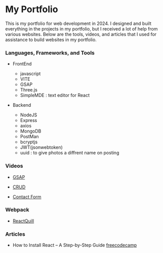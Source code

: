 # My Portfolio

This is my portfolio for web development in 2024. I designed and built everything in the projects in my portfolio, but I received a lot of help from various websites. Below are the tools, videos, and articles that I used for assistance to build websites in my portfolio.

### Languages, Frameworks, and Tools

- FrontEnd

  - javascript
  - VITE
  - GSAP
  - Three.js
  - SimpleMDE : text editor for React

- Backend

  - NodeJS
  - Express
  - axios
  - MongoDB
  - PostMan
  - bcryptjs
  - JWT(jsonwebtoken)
  - uuid : to give photos a diffrent name on posting

### Videos

- [GSAP](https://youtu.be/kRQbRAJ4-Fs?si=4xL6sY3F5jl1MgSK)

- [CRUD](https://youtu.be/e_lJYRaMo60?si=ArTeDe4SHFpAlxYb)

- [Contact Form](https://youtu.be/94_6JPDi13g?si=StKpavR0EkWnqQcg)

### Webpack

- [ReactQuill](https://www.npmjs.com/package/react-quill)

### Articles

- How to Install React – A Step-by-Step Guide [freecodecamp](https://www.freecodecamp.org/news/how-to-install-react-a-step-by-step-guide/)

